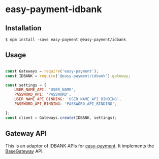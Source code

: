 # easy-payment-idbank

## Installation ##


    $ npm install -save easy-payment @easy-payment/idbank

## Usage

```javascript

const Gateways = require('easy-payment');
const IDBANK = require('@easy-payment/idbank').gateway;

const settings = {
    USER_NAME_API: 'USER_NAME',
    PASSWORD_API: 'PASSWORD',
    USER_NAME_API_BINDING: 'USER_NAME_API_BINDING',
    PASSWORD_API_BINDING: 'PASSWORD_API_BINDING',

};
const client = Gateways.create(IDBANK, settings);

```

## Gateway API

This is an adaptor of IDBANK APIs for [easy-payment](https://github.com/InstigateMobile/easy-payment-main).
It implements the [BaseGateway](https://github.com/InstigateMobile/easy-payment-base) API.
